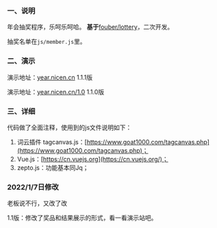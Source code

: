 ### 一、说明
年会抽奖程序，乐呵乐呵哈。
**基于**[fouber/lottery](https://github.com/fouber/lottery)，二次开发。

抽奖名单在`js/member.js`里。

### 二、演示
演示地址：[year.nicen.cn](https://year.nicen.cn) 1.1.1版

演示地址：[year.nicen.cn/1.0](https://year.nicen.cn/1.0) 1.1.0版

### 三、详细
代码做了全面注释，使用到的js文件说明如下：
1. 词云插件 tagcanvas.js：[https://www.goat1000.com/tagcanvas.php](https://www.goat1000.com/tagcanvas.php)；
2. Vue.js：[https://cn.vuejs.org](https://cn.vuejs.org/)；
3. zepto.js：功能基本同Jq；


### 2022/1/7日修改

老板说不行，又改了改

1.1版：修改了奖品和结果展示的形式，看一看演示站吧。
